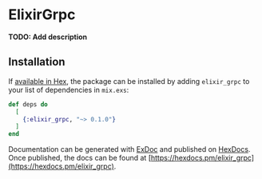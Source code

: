 # ElixirGrpc

**TODO: Add description**

## Installation

If [available in Hex](https://hex.pm/docs/publish), the package can be installed
by adding `elixir_grpc` to your list of dependencies in `mix.exs`:

```elixir
def deps do
  [
    {:elixir_grpc, "~> 0.1.0"}
  ]
end
```

Documentation can be generated with [ExDoc](https://github.com/elixir-lang/ex_doc)
and published on [HexDocs](https://hexdocs.pm). Once published, the docs can
be found at [https://hexdocs.pm/elixir_grpc](https://hexdocs.pm/elixir_grpc).

